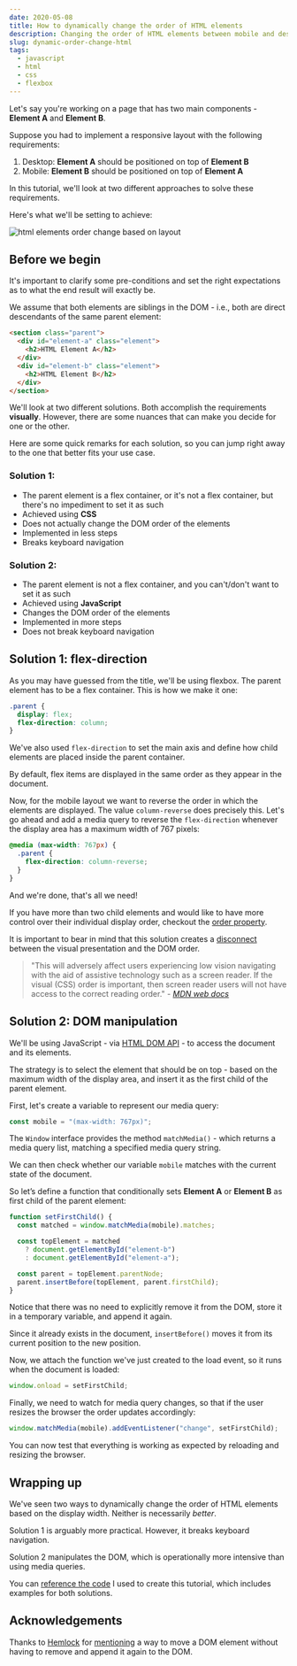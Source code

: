 ```yaml
---
date: 2020-05-08
title: How to dynamically change the order of HTML elements
description: Changing the order of HTML elements between mobile and desktop layouts
slug: dynamic-order-change-html
tags:
  - javascript
  - html
  - css
  - flexbox
---
```


Let's say you're working on a page that has two main components - **Element A**
and **Element B**.

Suppose you had to implement a responsive layout with the following requirements:

1. Desktop: **Element A** should be positioned on top of **Element B**
1. Mobile: **Element B** should be positioned on top of **Element A**

In this tutorial, we'll look at two different approaches to solve these
requirements.

Here's what we'll be setting to achieve:

![html elements order change based on layout](/img/articles/2020-05-08-dynamic-order-change-html.png)

## Before we begin

It's important to clarify some pre-conditions and set the right expectations as
to what the end result will exactly be.

We assume that both elements are siblings in the DOM - i.e., both are direct
descendants of the same parent element:

```html
<section class="parent">
  <div id="element-a" class="element">
    <h2>HTML Element A</h2>
  </div>
  <div id="element-b" class="element">
    <h2>HTML Element B</h2>
  </div>
</section>
```

We'll look at two different solutions. Both accomplish the requirements
**visually**. However, there are some nuances that can make you decide for one
or the other.

Here are some quick remarks for each solution, so you can jump right away to the
one that better fits your use case.

### Solution 1:

- The parent element is a flex container, or it's not a flex container, but there's no impediment to set it as such
- Achieved using **CSS**
- Does not actually change the DOM order of the elements
- Implemented in less steps
- Breaks keyboard navigation

### Solution 2:

- The parent element is not a flex container, and you can't/don't want to set it as such
- Achieved using **JavaScript**
- Changes the DOM order of the elements
- Implemented in more steps
- Does not break keyboard navigation

## Solution 1: flex-direction

As you may have guessed from the title, we'll be using flexbox. The parent
element has to be a flex container. This is how we make it one:

```css
.parent {
  display: flex;
  flex-direction: column;
}
```

We've also used `flex-direction` to set the main axis and define how child
elements are placed inside the parent container.

By default, flex items are displayed in the same order as they appear in the
document.

Now, for the mobile layout we want to reverse the order in which the elements
are displayed. The value `column-reverse` does precisely this. Let's go ahead
and add a media query to reverse the `flex-direction` whenever the display area
has a maximum width of 767 pixels:

```css
@media (max-width: 767px) {
  .parent {
    flex-direction: column-reverse;
  }
}
```

And we're done, that's all we need!

If you have more than two child elements and would like to have more control
over their individual display order, checkout the [order
property](https://developer.mozilla.org/en-US/docs/Web/CSS/CSS_Flexible_Box_Layout/Ordering_Flex_Items).

It is important to bear in mind that this solution creates a [disconnect](https://tink.uk/flexbox-the-keyboard-navigation-disconnect/) between
the visual presentation and the DOM order.

> "This will adversely affect users experiencing low vision navigating with the aid
> of assistive technology such as a screen reader. If the visual (CSS) order is
> important, then screen reader users will not have access to the correct reading
> order." - _[MDN web docs](https://developer.mozilla.org/en-US/docs/Web/CSS/flex-direction#Accessibility_Concerns)_

## Solution 2: DOM manipulation

We'll be using JavaScript - via [HTML DOM
API](https://developer.mozilla.org/en-US/docs/Web/API/HTML_DOM_API) - to access
the document and its elements.

The strategy is to select the element that should be on top - based on the
maximum width of the display area, and insert it as the first child of the
parent element.

First, let's create a variable to represent our media query:

```javascript
const mobile = "(max-width: 767px)";
```

The `Window` interface provides the method `matchMedia()` - which returns a
media query list, matching a specified media query string.

We can then check whether our variable `mobile` matches with the current state
of the document.

So let’s define a function that conditionally sets **Element A** or **Element
B** as first child of the parent element:

```javascript
function setFirstChild() {
  const matched = window.matchMedia(mobile).matches;

  const topElement = matched
    ? document.getElementById("element-b")
    : document.getElementById("element-a");

  const parent = topElement.parentNode;
  parent.insertBefore(topElement, parent.firstChild);
}
```

Notice that there was no need to explicitly remove it from the DOM, store it in
a temporary variable, and append it again.

Since it already exists in the document, `insertBefore()` moves it from its
current position to the new position.

Now, we attach the function we've just created to the load event, so it runs
when the document is loaded:

```javascript
window.onload = setFirstChild;
```

Finally, we need to watch for media query changes, so that if the user resizes
the browser the order updates accordingly:

```javascript
window.matchMedia(mobile).addEventListener("change", setFirstChild);
```

You can now test that everything is working as expected by reloading and
resizing the browser.

## Wrapping up

We've seen two ways to dynamically change the order of HTML elements based on
the display width. Neither is necessarily _better_.

Solution 1 is arguably more practical. However, it breaks keyboard navigation.

Solution 2 manipulates the DOM, which is operationally more intensive than using
media queries.

You can [reference the code](https://github.com/ramigs/dynamic-order-change-html) I used to create this tutorial, which includes
examples for both solutions.

## Acknowledgements

Thanks to [Hemlock](https://stackoverflow.com/users/528507/hemlock) for
[mentioning](https://stackoverflow.com/questions/4699594/change-div-order-in-css-or-javascript)
a way to move a DOM element without having to remove and append it again to the
DOM.

